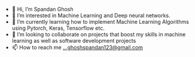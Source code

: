- 👋 Hi, I’m Spandan Ghosh
- 👀 I’m interested in Machine Learning and Deep neural networks. 
- 🌱 I’m currently learning how to implement Machine Learning Algorithms using Pytorch, Keras, Tensorflow etc.
- 💞️ I’m looking to collaborate on projects that boost my skills in machine learning as well as software development projects
- 📫 How to reach me ...ghoshspandan123@gmail.com

<!---
spandanghosh/spandanghosh is a ✨ special ✨ repository because its `README.md` (this file) appears on your GitHub profile.
You can click the Preview link to take a look at your changes.
--->
